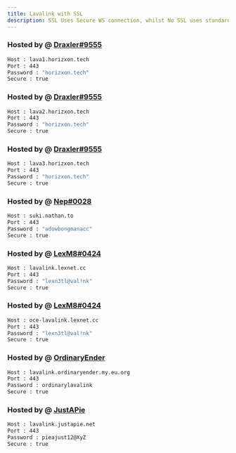 ```yaml
---
title: Lavalink with SSL
description: SSL Uses Secure WS connection, whilst No SSL uses standard WS. if you want to use the SSL lavalink you need to make sure your bot uses that protocol.
---
```


<!-- inject image ad -->
<div data-ea-style="stickybox" class="dark horizontal" data-ea-publisher="darrennathanaelcom" data-ea-type="image"></div>


### Hosted by @ [Draxler#9555](https://status.horizxon.xyz/)
```bash
Host : lava1.horizxon.tech
Port : 443
Password : "horizxon.tech"
Secure : true
```

### Hosted by @ [Draxler#9555](https://status.horizxon.xyz/)
```bash
Host : lava2.horizxon.tech
Port : 443
Password : "horizxon.tech"
Secure : true
```

### Hosted by @ [Draxler#9555](https://status.horizxon.xyz/)
```bash
Host : lava3.horizxon.tech
Port : 443
Password : "horizxon.tech"
Secure : true
```

### Hosted by @ [Nep#0028](https://github.com/neptalu0)
```bash
Host : suki.nathan.to
Port : 443
Password : "adowbongmanacc"
Secure : true
```

### Hosted by @ [LexM8#0424](https://freelavalink.lexnet.cc)
```bash
Host : lavalink.lexnet.cc
Port : 443
Password : "lexn3tl@val!nk"
Secure : true
```

### Hosted by @ [LexM8#0424](https://freelavalink.lexnet.cc)
```bash
Host : oce-lavalink.lexnet.cc
Port : 443
Password : "lexn3tl@val!nk"
Secure : true
```

### Hosted by @ [OrdinaryEnder](https://github.com/OrdinaryEnder)
```bash
Host : lavalink.ordinaryender.my.eu.org
Port : 443
Password : ordinarylavalink
Secure : true
```

### Hosted by @ [JustAPie](https://github.com/justapieop)
```bash
Host : lavalink.justapie.net
Port : 443
Password : pieajust12@XyZ
Secure : true
```
